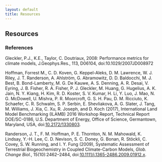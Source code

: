 ```yaml
---
layout: default
title: Resources
---
```


## Resources

### References ###

<div id="bib">

<p> Gleckler, P.J., K.E., Taylor, C. Doutriaux, 2008:  Performance metrics for climate models, J.Geophys.Res., 113, D06104, doi:10.1029/2007JD008972 </p>

<a name="Hoffman_ILAMB_20170401"></a>
<p>Hoffman, Forrest M., C. D. Koven, G. Keppel-Aleks, D. M. Lawrence, W. J. Riley, J. T. Randerson, A. Ahlstr&ouml;m, G. Abramowitz, D. D. Baldocchi, M. J. Best, B. Bond-Lamberty, M. G. De Kauwe, A. S. Denning, A. R. Desai, V. Eyring, J. B. Fisher, R. A. Fisher, P. J. Gleckler, M. Huang, G. Hugelius, A. K. Jain, N. Y. Kiang, H. Kim, R. D. Koster, S. V. Kumar, H. Li, Y. Luo, J. Mao, N. G. McDowell, U. Mishra, P. R. Moorcroft, G. S. H. Pau, D. M. Ricciuto, K. Schaefer, C. R. Schwalm, S. P. Serbin, E. Shevliakova, A. G. Slater, J. Tang, M. Williams, J. Xia, C. Xu, R. Joseph, and D. Koch (2017), International Land Model Benchmarking (ILAMB) 2016 Workshop Report, Technical Report DOE/SC-0186, U.S. Department of Energy, Office of Science, Germantown, Maryland, USA, doi:<a target="_blank" href="https://dx.doi.org/10.2172/1330803">10.2172/1330803</a>.</p>

<a name="Randerson_GCB_20091001"></a>
<p>Randerson, J. T., F. M. Hoffman, P. E. Thornton, N. M. Mahowald, K. Lindsay, Y.-H. Lee, C. D. Nevison, S. C. Doney, G. Bonan, R. St&ouml;ckli, C. Covey, S. W. Running, and I. Y. Fung (2009), Systematic Assessment of Terrestrial Biogeochemistry in Coupled Climate-Carbon Models, <i>Glob. Change Biol.</i>, 15(10):2462–2484, doi:<a target="_blank" href="https://dx.doi.org/10.1111/j.1365-2486.2009.01912.x">10.1111/j.1365-2486.2009.01912.x</a>.</p>

</div>

